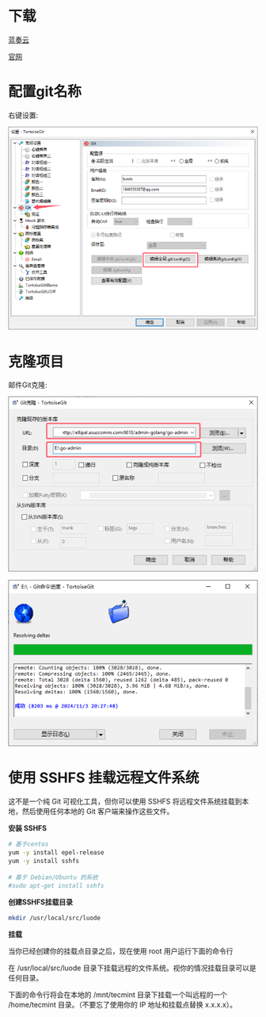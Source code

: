 # 下载

[蓝奏云](https://www.ilanzou.com/s/rBIyHrQN)

[官网](https://tortoisegit.org/download/)



# 配置git名称

右键设置:

![image-20241103202122432](../../picture/image-20241103202122432.png)



# 克隆项目

邮件Git克隆:

![image-20241103202727016](../../picture/image-20241103202727016.png)

![image-20241103202753415](../../picture/image-20241103202753415.png)



# 使用 SSHFS 挂载远程文件系统

这不是一个纯 Git 可视化工具，但你可以使用 SSHFS 将远程文件系统挂载到本地，然后使用任何本地的 Git 客户端来操作这些文件。

**安装 SSHFS**

```sh
# 基于centos
yum -y install epel-release
yum -y install sshfs

# 基于 Debian/Ubuntu 的系统
#sudo apt-get install sshfs     
```

**创建SSHFS挂载目录**

```sh
mkdir /usr/local/src/luode
```

**挂载**

当你已经创建你的挂载点目录之后，现在使用 root 用户运行下面的命令行

在 /usr/local/src/luode 目录下挂载远程的文件系统。视你的情况挂载目录可以是任何目录。

下面的命令行将会在本地的 /mnt/tecmint 目录下挂载一个叫远程的一个 /home/tecmint 目录。（不要忘了使用你的 IP 地址和挂载点替换 x.x.x.x）。